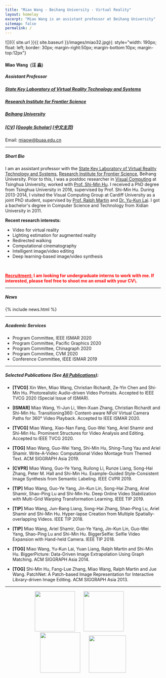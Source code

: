 ```yaml
---
title: "Miao Wang - Beihang University - Virtual Reality"
layout: homelay
excerpt: "Miao Wang is an assistant professor at Beihang University"
sitemap: false
permalink: /
---
```


<!-- <center>
<figure>
  <img src="{{ site.url }}{{ site.baseurl }}/images/miaocircle.png" style="width: 180px">

</figure>
</center>
<br/> -->

<!-- ***
**I will join the Key State Laboratory of Virtual Reality and Systems, Beihang University in Oct. 2018.**

*** -->

![]({{ site.url }}{{ site.baseurl }}/images/miao32.jpg){: style="width: 190px; float: left; border: 30px; margin-right:50px; margin-bottom:10px; margin-top:12px"}

<!-- ###  **Miao Wang** -->

<div><h4 style="font-family: 'aleSC', Helvetica Neue, Source Sans Pro,Arial"><b>Miao Wang &nbsp;(汪 淼)</b></h4> </div>

##### Assistant Professor 

##### [State Key Laboratory of Virtual Reality Technology and Systems](http://vrlab.buaa.edu.cn)

##### [Research Institute for Frontier Science](http://qyy.buaa.edu.cn/)

<!-- ##### School of Computer Science and Engineering -->

##### [Beihang University](https://www.buaa.edu.cn/)

##### [[CV](http://miaowang.me/CV.pdf)] [[Google Scholar](https://scholar.google.com/citations?user=BaOhbFsAAAAJ&hl=en)] [[中文主页](http://shi.buaa.edu.cn/wangmiao/zh_CN/index.htm)]


Email: [miaow@buaa.edu.cn]()  

<!-- ##### Office: Room G-703, New Main Building, Beihang University -->


<!-- [[中文主页](https://scholar.google.com/citations?user=AAwLfKUAAAAJ&hl=en)]  -->



<!-- ##### *Assistant Professor*

##### *Visual Computing Group.

##### *Key State Laboratory of Virtual Reality and Systems*

##### *Beihang University* -->

<!--2<br> -->


<!-- <p style="color:red">Our team is looking for passionate PhD students, master students and undergraduate intern students to do research in virtual reality, computer graphics and computer vision. If interested, [please feel free to send me an email with your resume.](mailto:miaowang.me@gmail.com)</p> -->

<!-- **北航虚拟现实技术与系统国家重点实验室可视媒体计算团队（胡事民教授团队）招收博士研究生、硕士研究生和北航有志于学术研究的优秀本科实习学生。研究课题包括：虚拟现实、计算机图形学和计算机视觉，请访问链接[关于招生]({{ site.url }}{{ site.baseurl }}/misc)查阅详细信息。** -->

***

##### **Short Bio** 


I am an assistant professor with the [State Key Laboratory of Virtual Reality Technology and Systems](http://vrlab.buaa.edu.cn), [Research Institute for Frontier Science](http://qyy.buaa.edu.cn/), Beihang University. Prior to this, I was a postdoc researcher in [Visual Computing](http://cg.cs.tsinghua.edu.cn)  at Tsinghua University, worked with [Prof. Shi-Min Hu](http://cg.cs.tsinghua.edu.cn/prof_hu.htm). I received a PhD degree from Tsinghua University in 2016, supervised by Prof. Shi-Min Hu. During 2013-2014, I visited the Visual Computing Group at Cardiff University as a joint PhD student, supervised by [Prof. Ralph Martin](https://www.cardiff.ac.uk/people/view/118143-martin-ralph) and [Dr. Yu-Kun Lai](https://users.cs.cf.ac.uk/Yukun.Lai/). I got a bachelor's degree in Computer Science and Technology from Xidian University in 2011. 

<!-- I am serving on the S&T Program Committee of [ISMAR 2020](http://ismar20.org) and Program Committees of [PG 2020](https://pg2020.org/) and [CVM 2020](http://iccvm.org/2020/). I was a Conference Committee member of [ISMAR 2019](http://ismar19.org) and reviewed technical papers for SIGGRAPH/SIGGRAPH Asia, IEEE VR, ISMAR, Pacific Graphics, CVM conferences, and ACM TOG, IEEE TVCG, Computer Graphics Forum, The Visual Computer, JCST, CVM journals. -->

<!-- My research goals are to computationally help humans create, explore, and edit visual media, especially for VR/AR.  -->

**Recent research interests:**

* Video for virtual reality
* Lighting estimation for augmented reality
* Redirected walking
* Computational cinematography
* Intelligent image/video editing
* Deep learning-based image/video synthesis


<!-- <button type="button" class="btn btn-lg btn-primary"><a href="mailto:miaow@buaa.edu.cn" style="color:white">I am looking for undergraduate interns to work with me. If interested, please feel free to drop me an email.</a></button> -->

<br>


<p style="color:red"><b><u>Recruitment:</u> I am looking for undergraduate interns to work with me. If interested, please feel free to shoot me an email with your CV\.</b></p>




<!-- <alert class="btn btn-lg btn-primary"><a href="mailto:miaow@buaa.edu.cn" style="color:white">I am looking for undergraduate interns to work with me. If interested, please feel free to drop me an email.</a></button> -->
	


 <!-- **I am looking for undergraduate interns to work with me. If interested, please feel free to drop me an email.** -->

***

##### **News** 

{% include news.html %}

***

##### **Academic Services** 

+  Program Committee, IEEE ISMAR 2020
+  Program Committee, Pacific Graphics 2020
+  Program Committee, Chinagraph 2020
+  Program Committee, CVM 2020
+  Conference Committee, IEEE ISMAR 2019

***

<!-- ##### **Awards**

+ Young Elite Scientists Sponsorship Program by China Graphics Society, 2019
+ National Science and Technology Progress Award of China (Second Class Prize, 9th Achiever), 2018

*** -->

##### **Selected Publications** (See [All Publications](http://miaowang.me/publications)):

+  **[TVCG]** Xin Wen, Miao Wang, Christian Richardt, Ze-Yin Chen and Shi-Min Hu. Photorealistic Audio-driven Video Portraits. Accepted to IEEE TVCG 2020 (Special Issue of ISMAR).

+  **[ISMAR]** Miao Wang, Yi-Jun Li, Wen-Xuan Zhang, Christian Richardt and Shi-Min Hu. Transitioning360: Content-aware NFoV Virtual Camera Paths for 360° Video Playback. Accepted to IEEE ISMAR 2020.

+  **[TVCG]** Miao Wang, Xiao-Nan Fang, Guo-Wei Yang, Ariel Shamir and Shi-Min Hu. Prominent Structures for Video Analysis and Editing. Accepted to IEEE TVCG 2020.

+  **[TOG]** Miao Wang, Guo-Wei Yang, Shi-Min Hu, Shing-Tung Yau and Ariel Shamir. Write-A-Video: Computational Video Montage from Themed Text. ACM SIGGRAPH Asia 2019.


+  **[CVPR]** Miao Wang, Guo-Ye Yang, Ruilong Li, Runze Liang, Song-Hai Zhang, Peter M. Hall and Shi-Min Hu. Example-Guided Style-Consistent Image Synthesis from Semantic Labeling. IEEE CVPR 2019.


+  **[TIP]** Miao Wang, Guo-Ye Yang, Jin-Kun Lin, Song-Hai Zhang, Ariel Shamir, Shao-Ping Lu and Shi-Min Hu. Deep Online Video Stabilization with Multi-Grid Warping Transformation Learning. IEEE TIP 2019.

+  **[TIP]** Miao Wang, Jun-Bang Liang, Song-Hai Zhang, Shao-Ping Lu, Ariel Shamir and Shi-Min Hu. Hyper-lapse Creation from Multiple Spatially-overlapping Videos. IEEE TIP 2018.

+  **[TIP]** Miao Wang, Ariel Shamir, Guo-Ye Yang, Jin-Kun Lin, Guo-Wei Yang, Shao-Ping Lu and Shi-Min Hu. BiggerSelfie: Selfie Video Expansion with Hand-held Camera. IEEE TIP 2018.

+  **[TOG]** Miao Wang, Yu-Kun Lai, Yuan Liang, Ralph Martin and Shi-Min Hu. BiggerPicture: Data-Driven Image Extrapolation Using Graph Matching. ACM SIGGRAPH Asia 2014.

+ **[TOG]** Shi-Min Hu, Fang-Lue Zhang, Miao Wang, Ralph Martin and Jue Wang. PatchNet: A Patch-based Image Representation for Interactive Library-driven Image Editing. ACM SIGGRAPH Asia 2013.

***

<!-- **Selected awards**:

+ ###### Science and Technology Progress Award, Chinese Institute of Electronics, 2017
+ ###### Best Paper Honorable Mention Award, CVM 2016, Cardiff, UK.

*** -->









<!-- **I am looking for passionate Master students (full time) and Undergraduate students (intern) to work with me** [(more info)]({{ site.url }}{{ site.baseurl }}/vacancies) **!** -->
 
 
<!-- <p style="text-align:center;">Institutions where I have studied or worked:</p> -->
<!-- <figure class="fourth" style="text-align:center;">
  <img src="{{ site.url }}{{ site.baseurl }}/images/vrlab_logo.jpg" style="width: 500px">
</figure>
 -->
<!-- <p style="text-align:center;">Institutions where I have studied or worked:</p> -->
<figure class="fourth" style="text-align:center;">
  <img src="{{ site.url }}{{ site.baseurl }}/images/beihang_logo.jpg" style="width: 130px">&nbsp;&nbsp;&nbsp;&nbsp;&nbsp;&nbsp;
  <img src="{{ site.url }}{{ site.baseurl }}/images/tsinghua_logo.png" style="width: 130px">&nbsp;&nbsp;&nbsp;&nbsp;&nbsp;&nbsp;
  <img src="{{ site.url }}{{ site.baseurl }}/images/xidian_logo2.jpg" style="width: 130px">&nbsp;&nbsp;&nbsp;&nbsp;&nbsp;&nbsp;
  <img src="{{ site.url }}{{ site.baseurl }}/images/cardiff_logo2.jpg" style="width: 120px">
</figure>








